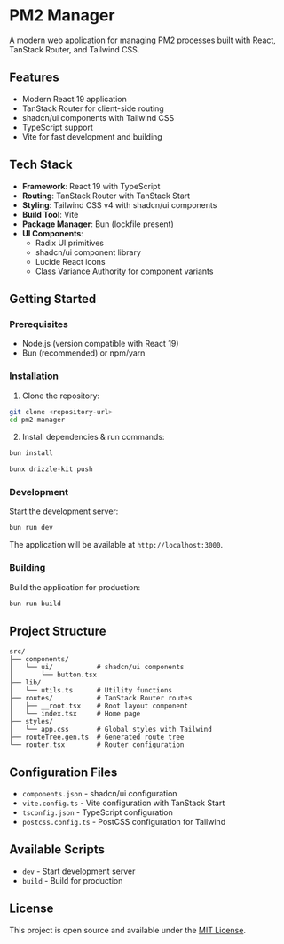 # PM2 Manager

A modern web application for managing PM2 processes built with React, TanStack Router, and Tailwind CSS.

## Features

- Modern React 19 application
- TanStack Router for client-side routing
- shadcn/ui components with Tailwind CSS
- TypeScript support
- Vite for fast development and building

## Tech Stack

- **Framework**: React 19 with TypeScript
- **Routing**: TanStack Router with TanStack Start
- **Styling**: Tailwind CSS v4 with shadcn/ui components
- **Build Tool**: Vite
- **Package Manager**: Bun (lockfile present)
- **UI Components**:
  - Radix UI primitives
  - shadcn/ui component library
  - Lucide React icons
  - Class Variance Authority for component variants

## Getting Started

### Prerequisites

- Node.js (version compatible with React 19)
- Bun (recommended) or npm/yarn

### Installation

1. Clone the repository:

```bash
git clone <repository-url>
cd pm2-manager
```

2. Install dependencies & run commands:

```bash
bun install

bunx drizzle-kit push
```

### Development

Start the development server:

```bash
bun run dev
```

The application will be available at `http://localhost:3000`.

### Building

Build the application for production:

```bash
bun run build
```

## Project Structure

```
src/
├── components/
│   └── ui/           # shadcn/ui components
│       └── button.tsx
├── lib/
│   └── utils.ts      # Utility functions
├── routes/           # TanStack Router routes
│   ├── __root.tsx    # Root layout component
│   └── index.tsx     # Home page
├── styles/
│   └── app.css       # Global styles with Tailwind
├── routeTree.gen.ts  # Generated route tree
└── router.tsx        # Router configuration
```

## Configuration Files

- `components.json` - shadcn/ui configuration
- `vite.config.ts` - Vite configuration with TanStack Start
- `tsconfig.json` - TypeScript configuration
- `postcss.config.ts` - PostCSS configuration for Tailwind

## Available Scripts

- `dev` - Start development server
- `build` - Build for production

## License

This project is open source and available under the [MIT License](LICENSE).
